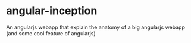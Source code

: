 # angular-inception
An angularjs webapp that explain the anatomy of a big angularjs webapp (and some cool feature of angularjs)

